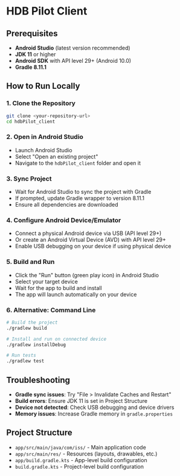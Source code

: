 # HDB Pilot Client

## Prerequisites

- **Android Studio** (latest version recommended)
- **JDK 11** or higher
- **Android SDK** with API level 29+ (Android 10.0)
- **Gradle 8.11.1**

## How to Run Locally

### 1. Clone the Repository
```bash
git clone <your-repository-url>
cd hdbPilot_client
```

### 2. Open in Android Studio
- Launch Android Studio
- Select "Open an existing project"
- Navigate to the `hdbPilot_client` folder and open it

### 3. Sync Project
- Wait for Android Studio to sync the project with Gradle
- If prompted, update Gradle wrapper to version 8.11.1
- Ensure all dependencies are downloaded

### 4. Configure Android Device/Emulator
- Connect a physical Android device via USB (API level 29+)
- Or create an Android Virtual Device (AVD) with API level 29+
- Enable USB debugging on your device if using physical device

### 5. Build and Run
- Click the "Run" button (green play icon) in Android Studio
- Select your target device
- Wait for the app to build and install
- The app will launch automatically on your device

### 6. Alternative: Command Line
```bash
# Build the project
./gradlew build

# Install and run on connected device
./gradlew installDebug

# Run tests
./gradlew test
```

## Troubleshooting

- **Gradle sync issues**: Try "File > Invalidate Caches and Restart"
- **Build errors**: Ensure JDK 11 is set in Project Structure
- **Device not detected**: Check USB debugging and device drivers
- **Memory issues**: Increase Gradle memory in `gradle.properties`

## Project Structure

- `app/src/main/java/com/iss/` - Main application code
- `app/src/main/res/` - Resources (layouts, drawables, etc.)
- `app/build.gradle.kts` - App-level build configuration
- `build.gradle.kts` - Project-level build configuration 
